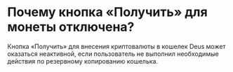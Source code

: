 # Почему кнопка «Получить» для монеты отключена?

Кнопка «Получить» для внесения криптовалюты в кошелек Deus может оказаться неактивной, если пользователь не выполнил необходимые действия по резервному копированию кошелька.